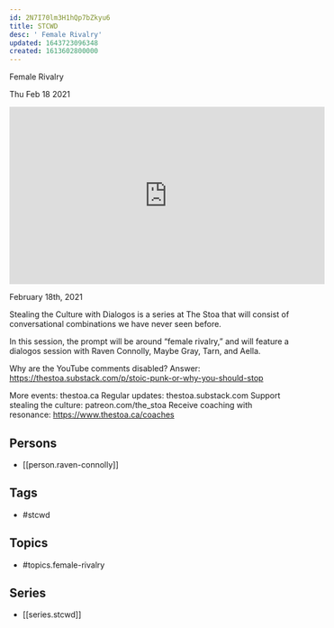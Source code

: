```yaml
---
id: 2N7I70lm3H1hQp7bZkyu6
title: STCWD
desc: ' Female Rivalry'
updated: 1643723096348
created: 1613602800000
---
```



 Female Rivalry

Thu Feb 18 2021

<iframe width="560" height="315" src="https://www.youtube.com/embed/Eu5tAQcVtxw" title="STCWD: Female Rivalry w/ Raven Connolly, Maybe Gray, Tarn, and Aella" frameborder="0" allow="accelerometer; autoplay; clipboard-write; encrypted-media; gyroscope; picture-in-picture" allowfullscreen ></iframe>

February 18th, 2021

Stealing the Culture with Dialogos is a series at The Stoa that will consist of conversational combinations we have never seen before.

In this session, the prompt will be around “female rivalry,” and will feature a dialogos session with Raven Connolly, Maybe Gray, Tarn, and Aella.

Why are the YouTube comments disabled? Answer: https://thestoa.substack.com/p/stoic-punk-or-why-you-should-stop

More events: thestoa.ca
Regular updates: thestoa.substack.com
Support stealing the culture: patreon.com/the_stoa
Receive coaching with resonance: https://www.thestoa.ca/coaches

## Persons

- [[person.raven-connolly]]

## Tags

- #stcwd

## Topics

- #topics.female-rivalry

## Series

- [[series.stcwd]]

